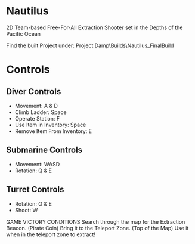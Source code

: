 # Nautilus
2D Team-based Free-For-All Extraction Shooter set in the Depths of the Pacific Ocean

Find the built Project under: Project Damp\Builds\Nautilus_FinalBuild


# Controls
## Diver Controls
* Movement: A & D
* Climb Ladder: Space
* Operate Station: F
* Use Item in Inventory: Space
* Remove Item From Inventory: E


## Submarine Controls
* Movement: WASD
* Rotation: Q & E


## Turret Controls
* Rotation: Q & E
* Shoot: W


GAME VICTORY CONDITIONS
Search through the map for the Extraction Beacon. (Pirate Coin)
Bring it to the Teleport Zone. (Top of the Map)
Use it when in the teleport zone to extract!

